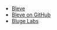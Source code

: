 - [Bleve](https://blevesearch.com)
- [Bleve on GitHub](https://github.com/blevesearch/bleve)
- [Bluge Labs](https://blugelabs.com)
